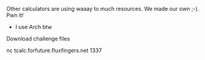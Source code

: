 Other calculators are using waaay to much resources. We made our own ;-). Pwn it!

- I use Arch btw

Download challenge files

nc tcalc.forfuture.fluxfingers.net 1337
